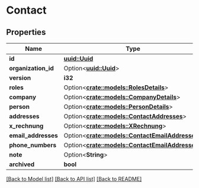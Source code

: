 # Contact

## Properties

Name | Type | Description | Notes
------------ | ------------- | ------------- | -------------
**id** | [**uuid::Uuid**](uuid::Uuid.md) |  | 
**organization_id** | Option<[**uuid::Uuid**](uuid::Uuid.md)> |  | [optional]
**version** | **i32** |  | 
**roles** | Option<[**crate::models::RolesDetails**](RolesDetails.md)> |  | [optional]
**company** | Option<[**crate::models::CompanyDetails**](CompanyDetails.md)> |  | [optional]
**person** | Option<[**crate::models::PersonDetails**](PersonDetails.md)> |  | [optional]
**addresses** | Option<[**crate::models::ContactAddresses**](Contact_addresses.md)> |  | [optional]
**x_rechnung** | Option<[**crate::models::XRechnung**](XRechnung.md)> |  | [optional]
**email_addresses** | Option<[**crate::models::ContactEmailAddresses**](Contact_emailAddresses.md)> |  | [optional]
**phone_numbers** | Option<[**crate::models::ContactEmailAddresses**](Contact_emailAddresses.md)> |  | [optional]
**note** | Option<**String**> |  | [optional]
**archived** | **bool** |  | 

[[Back to Model list]](../README.md#documentation-for-models) [[Back to API list]](../README.md#documentation-for-api-endpoints) [[Back to README]](../README.md)


